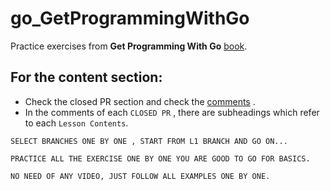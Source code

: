 # go_GetProgrammingWithGo
Practice exercises from **Get Programming With Go** [book](https://www.amazon.in/Get-Programming-Go-Nathan-Youngman/dp/1617293091#:~:text=Get%20Programming%20with%20Go%20provides,lock%20in%20what%20you%20learn.). 
## For the content section:
- Check the closed PR section and check the [comments](https://github.com/rudyredhat/go_GetProgrammingWithGo/pulls?q=is%3Apr+is%3Aclosed) .
- In the comments of each `CLOSED PR` , there are subheadings which refer to each `Lesson Contents`.
```
SELECT BRANCHES ONE BY ONE , START FROM L1 BRANCH AND GO ON...
```
```
PRACTICE ALL THE EXERCISE ONE BY ONE YOU ARE GOOD TO GO FOR BASICS.
```
```
NO NEED OF ANY VIDEO, JUST FOLLOW ALL EXAMPLES ONE BY ONE.
```
